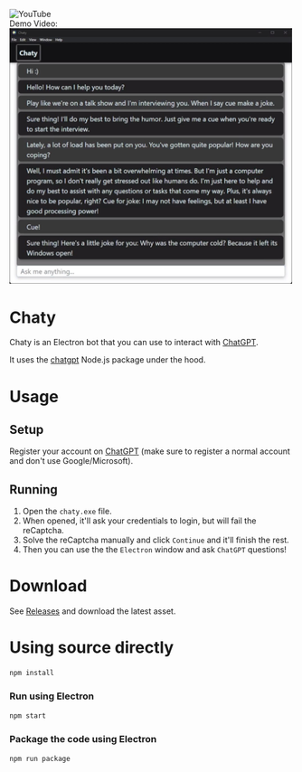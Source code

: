![YouTube](https://img.shields.io/badge/YouTube-%23FF0000.svg?style=for-the-badge&logo=YouTube&logoColor=white)  
Demo Video:  
<a href="https://www.youtube.com/watch?v=qL2rG4NtMAY"><img src="https://github.com/ShiranAbir/chaty/raw/main/public/screenshot.jpg" width="500" alt="Screenshot"></a> 

# Chaty

Chaty is an Electron bot that you can use to interact with [ChatGPT](https://chat.openai.com/chat).

It uses the [chatgpt](https://github.com/transitive-bullshit/chatgpt-api) Node.js package under the hood.

# Usage

## Setup
Register your account on [ChatGPT](https://chat.openai.com/auth/login) (make sure to register a normal account and don't use Google/Microsoft).

## Running
1. Open the `chaty.exe` file.  
2. When opened, it'll ask your credentials to login, but will fail the reCaptcha.  
3. Solve the reCaptcha manually and click `Continue` and it'll finish the rest.  
4. Then you can use the the `Electron` window and ask `ChatGPT` questions!

# Download

See [Releases](https://github.com/ShiranAbir/chaty/releases) and download the latest asset.

# Using source directly

```sh
npm install
```

### Run using Electron

```sh
npm start
```

### Package the code using Electron

```sh
npm run package
```

